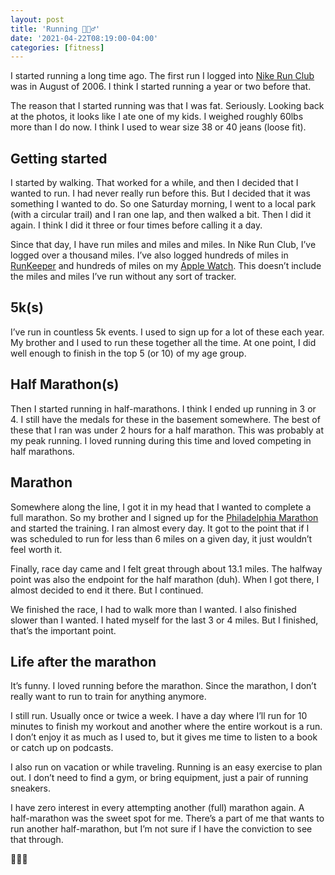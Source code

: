 ```yaml
---
layout: post
title: 'Running 🏃🏻‍♂️'
date: '2021-04-22T08:19:00-04:00'
categories: [fitness]
---
```


I started running a long time ago. The first run I logged into [Nike Run Club](https://www.nike.com/nrc-app) was in August of 2006. I think I started running a year or two before that. 

The reason that I started running was that I was fat. Seriously. Looking back at the photos, it looks like I ate one of my kids. I weighed roughly 60lbs more than I do now. I think I used to wear size 38 or 40 jeans (loose fit). 

## Getting started

I started by walking. That worked for a while, and then I decided that I wanted to run. I had never really run before this. But I decided that it was something I wanted to do. So one Saturday morning, I went to a local park (with a circular trail) and I ran one lap, and then walked a bit. Then I did it again. I think I did it three or four times before calling it a day. 

Since that day, I have run miles and miles and miles. In Nike Run Club, I’ve logged over a thousand miles. I’ve also logged hundreds of miles in [RunKeeper](https://runkeeper.com) and hundreds of miles on my [Apple Watch](https://www.apple.com/watch/). This doesn’t include the miles and miles I’ve run without any sort of tracker.  

## 5k(s)

I’ve run in countless 5k events. I used to sign up for a lot of these each year. My brother and I used to run these together all the time. At one point, I did well enough to finish in the top 5 (or 10) of my age group. 

## Half Marathon(s)

Then I started running in half-marathons. I think I ended up running in 3 or 4. I still have the medals for these in the basement somewhere. The best of these that I ran was under 2 hours for a half marathon. This was probably at my peak running. I loved running during this time and loved competing in half marathons. 

## Marathon

Somewhere along the line, I got it in my head that I wanted to complete a full marathon. So my brother and I signed up for the [Philadelphia Marathon](https://www.philadelphiamarathon.com) and started the training. I ran almost every day. It got to the point that if I was scheduled to run for less than 6 miles on a given day, it just wouldn’t feel worth it. 

Finally, race day came and I felt great through about 13.1 miles. The halfway point was also the endpoint for the half marathon (duh). When I got there, I almost decided to end it there. But I continued.

We finished the race, I had to walk more than I wanted. I also finished slower than I wanted. I hated myself for the last 3 or 4 miles. But I finished, that’s the important point. 

## Life after the marathon
It’s funny. I loved running before the marathon. Since the marathon, I don’t really want to run to train for anything anymore. 

I still run. Usually once or twice a week. I have a day where I’ll run for 10 minutes to finish my workout and another where the entire workout is a run. I don’t enjoy it as much as I used to, but it gives me time to listen to a book or catch up on podcasts. 

I also run on vacation or while traveling. Running is an easy exercise to plan out. I don’t need to find a gym, or bring equipment, just a pair of running sneakers. 

I have zero interest in every attempting another (full) marathon again. A half-marathon was the sweet spot for me. There’s a part of me that wants to run another half-marathon, but I’m not sure if I have the conviction to see that through.

🏃🏻‍♂️
